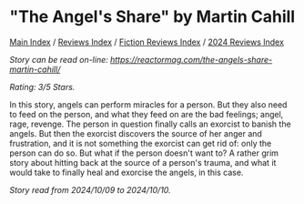 # "The Angel's Share" by Martin Cahill

[Main Index](../../../README.md) / [Reviews Index](../../README.md) / [Fiction Reviews Index](../README.md) / [2024 Reviews Index](README.md)

*Story can be read on-line: <https://reactormag.com/the-angels-share-martin-cahill/>*

*Rating: 3/5 Stars.*

In this story, angels can perform miracles for a person. But they also need to feed on the person, and what they feed on are the bad feelings; angel, rage, revenge. The person in question finally calls an exorcist to banish the angels. But then the exorcist discovers the source of her anger and frustration, and it is not something the exorcist can get rid of: only the person can do so. But what if the person doesn't want to? A rather grim story about hitting back at the source of a person's trauma, and what it would take to finally heal and exorcise the angels, in this case.

*Story read from 2024/10/09 to 2024/10/10.*
